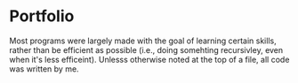 # Portfolio
Most programs were largely made with the goal of learning certain skills, rather than be efficient as possible (i.e., doing somehting recursivley, even when it's less efficeint).  Unlesss otherwise noted at the top of a file, all code was written by me.
